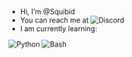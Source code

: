 - Hi, I’m @Squibid
- You can reach me at <img src="https://img.shields.io/badge/Squibid4756-404eed?style=flat&logo=discord&logoColor=white" alt="Discord" />
- I am currently learning:

<img src="https://img.shields.io/badge/Python-37709f?style=for-the-badge&logo=python&logoColor=white" alt="Python" /> <img src="https://img.shields.io/badge/Bash-3D4648?style=for-the-badge&logo=gnu-bash&logoColor=white" alt="Bash" />
